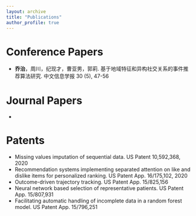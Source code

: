```yaml
---
layout: archive
title: "Publications"
author_profile: true
---
```


Conference Papers
======
* <b>乔治</b>，周川，纪现才，曹亚男，郭莉. 基于地域特征和异构社交关系的事件推荐算法研究. 中文信息学报 30 (5), 47-56

Journal Papers
======
* 

Patents
======
* Missing values imputation of sequential data. US Patent 10,592,368, 2020
* Recommendation systems implementing separated attention on like and dislike items for personalized ranking. US Patent App. 16/175,102, 2020
* Outcome-driven trajectory tracking. US Patent App. 15/825,156
* Neural network based selection of representative patients. US Patent App. 15/807,931
* Facilitating automatic handling of incomplete data in a random forest model. US Patent App. 15/796,251
